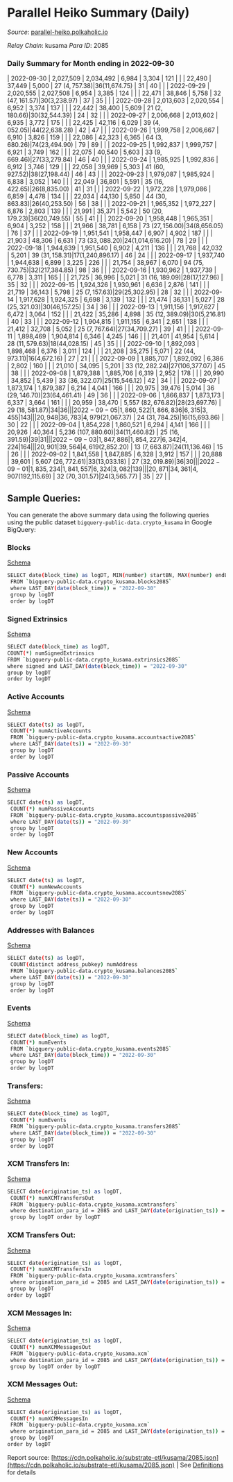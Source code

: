 # Parallel Heiko Summary (Daily)

_Source_: [parallel-heiko.polkaholic.io](https://parallel-heiko.polkaholic.io)

*Relay Chain*: kusama
*Para ID*: 2085



### Daily Summary for Month ending in 2022-09-30


| 2022-09-30 | 2,027,509 | 2,034,492 | 6,984 | 3,304 | 121 |  |  | 22,490 | 37,449 | 5,000  | 27 ($4,757.38) | 36 ($11,674.75) | 31 | 40 |  |
| 2022-09-29 | 2,020,555 | 2,027,508 | 6,954 | 3,385 | 124 |  |  | 22,471 | 38,846 | 5,758  | 32 ($47,161.57) | 30 ($3,238.97) | 37 | 35 |  |
| 2022-09-28 | 2,013,603 | 2,020,554 | 6,952 | 3,374 | 137 |  |  | 22,442 | 38,400 | 5,609  | 21 ($2,180.66) | 30 ($32,544.39) | 24 | 32 |  |
| 2022-09-27 | 2,006,668 | 2,013,602 | 6,935 | 3,772 | 175 |  |  | 22,425 | 42,116 | 6,029  | 39 ($4,052.05) | 44 ($22,638.28) | 42 | 47 |  |
| 2022-09-26 | 1,999,758 | 2,006,667 | 6,910 | 3,826 | 159 |  |  | 22,086 | 42,323 | 6,365  | 64 ($3,680.26) | 74 ($23,494.90) | 79 | 89 |  |
| 2022-09-25 | 1,992,837 | 1,999,757 | 6,921 | 3,749 | 162 |  |  | 22,075 | 40,540 | 5,603  | 33 ($9,669.46) | 27 ($33,279.84) | 46 | 40 |  |
| 2022-09-24 | 1,985,925 | 1,992,836 | 6,912 | 3,746 | 129 |  |  | 22,058 | 39,969 | 5,303  | 41 ($60,927.52) | 38 ($27,198.44) | 46 | 43 |  |
| 2022-09-23 | 1,979,087 | 1,985,924 | 6,838 | 3,052 | 140 |  |  | 22,049 | 36,801 | 5,591  | 35 ($16,422.65) | 26 ($8,835.00) | 41 | 31 |  |
| 2022-09-22 | 1,972,228 | 1,979,086 | 6,859 | 4,478 | 134 |  |  | 22,034 | 44,130 | 5,850  | 44 ($30,863.83) | 26 ($40,253.50) | 56 | 38 |  |
| 2022-09-21 | 1,965,352 | 1,972,227 | 6,876 | 2,803 | 139 |  |  | 21,991 | 35,371 | 5,542  | 50 ($20,179.23) | 36 ($20,749.55) | 55 | 41 |  |
| 2022-09-20 | 1,958,448 | 1,965,351 | 6,904 | 3,252 | 158 |  |  | 21,966 | 38,781 | 6,158  | 73 ($27,156.00) | 34 ($8,656.05) | 76 | 37 |  |
| 2022-09-19 | 1,951,541 | 1,958,447 | 6,907 | 4,902 | 187 |  |  | 21,903 | 48,306 | 6,631  | 73 ($33,088.20) | 24 ($1,014,616.20) | 78 | 29 |  |
| 2022-09-18 | 1,944,639 | 1,951,540 | 6,902 | 4,211 | 136 |  |  | 21,768 | 42,032 | 5,201  | 39 ($31,158.31) | 17 ($1,240,896.17) | 46 | 24 |  |
| 2022-09-17 | 1,937,740 | 1,944,638 | 6,899 | 3,225 | 226 |  |  | 21,754 | 38,967 | 6,070  | 94 ($75,730.75) | 32 ($217,384.85) | 98 | 36 |  |
| 2022-09-16 | 1,930,962 | 1,937,739 | 6,778 | 3,311 | 165 |  |  | 21,725 | 36,996 | 5,021  | 31 ($16,189.09) | 28 ($17,127.96) | 35 | 32 |  |
| 2022-09-15 | 1,924,326 | 1,930,961 | 6,636 | 2,876 | 141 |  |  | 21,719 | 36,143 | 5,798  | 25 ($7,157.63) | 29 ($25,302.95) | 28 | 32 |  |
| 2022-09-14 | 1,917,628 | 1,924,325 | 6,698 | 3,139 | 132 |  |  | 21,474 | 36,131 | 5,027  | 28 ($25,321.03) | 30 ($46,157.25) | 34 | 36 |  |
| 2022-09-13 | 1,911,156 | 1,917,627 | 6,472 | 3,064 | 152 |  |  | 21,422 | 35,286 | 4,898  | 35 ($12,389.09) | 30 ($5,216.81) | 40 | 33 |  |
| 2022-09-12 | 1,904,815 | 1,911,155 | 6,341 | 2,651 | 138 |  |  | 21,412 | 32,708 | 5,052  | 25 ($7,767.64) | 27 ($34,709.27) | 39 | 41 |  |
| 2022-09-11 | 1,898,469 | 1,904,814 | 6,346 | 4,245 | 146 |  |  | 21,401 | 41,954 | 5,614  | 28 ($11,579.63) | 18 ($44,028.15) | 45 | 35 |  |
| 2022-09-10 | 1,892,093 | 1,898,468 | 6,376 | 3,011 | 124 |  |  | 21,208 | 35,275 | 5,071  | 22 ($44,973.11) | 16 ($4,672.16) | 27 | 21 |  |
| 2022-09-09 | 1,885,707 | 1,892,092 | 6,386 | 2,802 | 160 |  |  | 21,010 | 34,095 | 5,201  | 33 ($12,282.24) | 27 ($106,377.07) | 45 | 38 |  |
| 2022-09-08 | 1,879,388 | 1,885,706 | 6,319 | 2,952 | 178 |  |  | 20,990 | 34,852 | 5,439  | 33 ($36,322.07) | 25 ($15,546.12) | 42 | 34 |  |
| 2022-09-07 | 1,873,174 | 1,879,387 | 6,214 | 4,041 | 166 |  |  | 20,975 | 39,476 | 5,014  | 36 ($29,146.70) | 23 ($64,461.41) | 49 | 36 |  |
| 2022-09-06 | 1,866,837 | 1,873,173 | 6,337 | 3,664 | 161 |  |  | 20,959 | 38,470 | 5,557 ($82,676.82) | 28 ($23,697.76) | 29 ($18,581.87) | 34 | 36 |  |
| 2022-09-05 | 1,860,522 | 1,866,836 | 6,315 | 3,455 | 143 |  |  | 20,948 | 36,783 | 4,979 ($21,067.37) | 24 ($31,784.25) | 16 ($15,693.86) | 30 | 22 |  |
| 2022-09-04 | 1,854,228 | 1,860,521 | 6,294 | 4,141 | 166 |  |  | 20,926 | 40,364 | 5,236 ($107,880.60) | 34 ($11,460.82) | 25 ($16,391.59) | 39 | 31 |  |
| 2022-09-03 | 1,847,886 | 1,854,227 | 6,342 | 4,224 | 164 |  |  | 20,901 | 39,564 | 4,619 ($2,852.20) | 13 ($7,663.87) | 24 ($11,136.46) | 15 | 26 |  |
| 2022-09-02 | 1,841,558 | 1,847,885 | 6,328 | 3,912 | 157 |  |  | 20,888 | 39,601 | 5,607 ($26,772.61) | 33 ($13,033.18) | 27 ($32,019.89) | 36 | 30 |  |
| 2022-09-01 | 1,835,234 | 1,841,557 | 6,324 | 3,082 | 139 |  |  | 20,871 | 34,361 | 4,907 ($192,115.69) | 32 ($70,301.57) | 24 ($3,565.77) | 35 | 27 |  |

## Sample Queries:
You can generate the above summary data using the following queries using the public dataset `bigquery-public-data.crypto_kusama` in Google BigQuery:


### Blocks 

[Schema](https://github.com/colorfulnotion/substrate-etl/blob/main/schema/blocks.json)

```bash
SELECT date(block_time) as logDT, MIN(number) startBN, MAX(number) endBN, COUNT(*) numBlocks 
 FROM `bigquery-public-data.crypto_kusama.blocks2085`  
 where LAST_DAY(date(block_time)) = "2022-09-30" 
 group by logDT 
 order by logDT
```

### Signed Extrinsics 

[Schema](https://github.com/colorfulnotion/substrate-etl/blob/main/schema/extrinsics.json)

```bash
SELECT date(block_time) as logDT, 
COUNT(*) numSignedExtrinsics 
FROM `bigquery-public-data.crypto_kusama.extrinsics2085`  
where signed and LAST_DAY(date(block_time)) = "2022-09-30" 
group by logDT 
order by logDT
```

### Active Accounts 

[Schema](https://github.com/colorfulnotion/substrate-etl/blob/main/schema/accountsactive.json)

```bash
SELECT date(ts) as logDT, 
 COUNT(*) numActiveAccounts 
 FROM `bigquery-public-data.crypto_kusama.accountsactive2085` 
 where LAST_DAY(date(ts)) = "2022-09-30" 
 group by logDT 
 order by logDT
```

### Passive Accounts 

[Schema](https://github.com/colorfulnotion/substrate-etl/blob/main/schema/accountspassive.json)

```bash
SELECT date(ts) as logDT, 
 COUNT(*) numPassiveAccounts 
 FROM `bigquery-public-data.crypto_kusama.accountspassive2085` 
 where LAST_DAY(date(ts)) = "2022-09-30" 
 group by logDT 
 order by logDT
```

### New Accounts 

[Schema](https://github.com/colorfulnotion/substrate-etl/blob/main/schema/accountsnew.json)

```bash
SELECT date(ts) as logDT, 
 COUNT(*) numNewAccounts 
 FROM `bigquery-public-data.crypto_kusama.accountsnew2085` 
 where LAST_DAY(date(ts)) = "2022-09-30" 
 group by logDT
 order by logDT
```

### Addresses with Balances 

[Schema](https://github.com/colorfulnotion/substrate-etl/blob/main/schema/balances.json)

```bash
SELECT date(ts) as logDT,
 COUNT(distinct address_pubkey) numAddress 
 FROM `bigquery-public-data.crypto_kusama.balances2085` 
 where LAST_DAY(date(ts)) = "2022-09-30" 
 group by logDT 
 order by logDT
```

### Events 

[Schema](https://github.com/colorfulnotion/substrate-etl/blob/main/schema/events.json)

```bash
SELECT date(block_time) as logDT, 
 COUNT(*) numEvents 
 FROM `bigquery-public-data.crypto_kusama.events2085` 
 where LAST_DAY(date(block_time)) = "2022-09-30" 
 group by logDT 
 order by logDT
```

### Transfers:

[Schema](https://github.com/colorfulnotion/substrate-etl/blob/main/schema/transfers.json)

```bash
SELECT date(block_time) as logDT, 
 COUNT(*) numEvents 
 FROM `bigquery-public-data.crypto_kusama.transfers2085` 
 where LAST_DAY(date(block_time)) = "2022-09-30" 
 group by logDT 
 order by logDT
```

### XCM Transfers In: 

[Schema](https://github.com/colorfulnotion/substrate-etl/blob/main/schema/xcmtransfers.json)

```bash
SELECT date(origination_ts) as logDT, 
 COUNT(*) numXCMTransfersOut 
 FROM `bigquery-public-data.crypto_kusama.xcmtransfers` 
 where destination_para_id = 2085 and LAST_DAY(date(origination_ts)) = "2022-09-30" 
 group by logDT order by logDT
```

### XCM Transfers Out: 

[Schema](https://github.com/colorfulnotion/substrate-etl/blob/main/schema/xcmtransfers.json)

```bash
SELECT date(origination_ts) as logDT, 
 COUNT(*) numXCMTransfersIn 
 FROM `bigquery-public-data.crypto_kusama.xcmtransfers` 
 where origination_para_id = 2085 and LAST_DAY(date(origination_ts)) = "2022-09-30" 
 group by logDT 
order by logDT
```

### XCM Messages In: 

[Schema](https://github.com/colorfulnotion/substrate-etl/blob/main/schema/xcm.json)

```bash
SELECT date(origination_ts) as logDT, 
 COUNT(*) numXCMMessagesOut 
 FROM `bigquery-public-data.crypto_kusama.xcm` 
 where destination_para_id = 2085 and LAST_DAY(date(origination_ts)) = "2022-09-30" 
 group by logDT order by logDT
```

### XCM Messages Out: 

[Schema](https://github.com/colorfulnotion/substrate-etl/blob/main/schema/xcm.json)

```bash
SELECT date(origination_ts) as logDT, 
 COUNT(*) numXCMMessagesIn 
 FROM `bigquery-public-data.crypto_kusama.xcm` 
 where origination_para_id = 2085 and LAST_DAY(date(origination_ts)) = "2022-09-30" 
 group by logDT 
order by logDT
```


Report source: [https://cdn.polkaholic.io/substrate-etl/kusama/2085.json](https://cdn.polkaholic.io/substrate-etl/kusama/2085.json) | See [Definitions](/DEFINITIONS.md) for details
